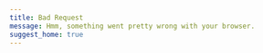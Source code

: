 ```yaml
---
title: Bad Request
message: Hmm, something went pretty wrong with your browser.
suggest_home: true
---
```



